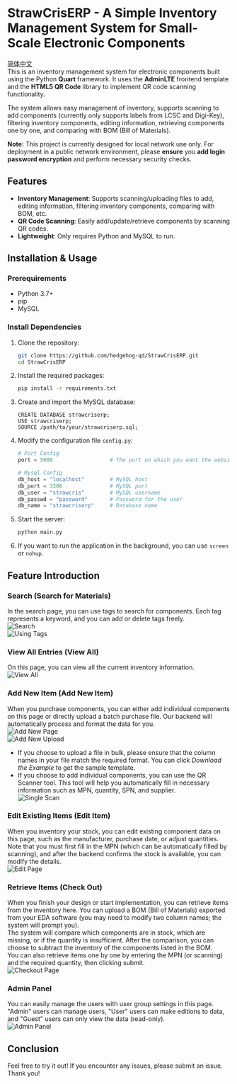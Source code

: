 # StrawCrisERP - A Simple Inventory Management System for Small-Scale Electronic Components

[简体中文](README_ZH.md)  
This is an inventory management system for electronic components built using the Python **Quart** framework. It uses the **AdminLTE** frontend template and the **HTML5 QR Code** library to implement QR code scanning functionality.

The system allows easy management of inventory, supports scanning to add components (currently only supports labels from LCSC and Digi-Key), filtering inventory components, editing information, retrieving components one by one, and comparing with BOM (Bill of Materials).

**Note:** This project is currently designed for local network use only. For deployment in a public network environment, please **ensure** you **add login password encryption** and perform necessary security checks.

## Features

- **Inventory Management**: Supports scanning/uploading files to add, editing information, filtering inventory components, comparing with BOM, etc.
- **QR Code Scanning**: Easily add/update/retrieve components by scanning QR codes.
- **Lightweight**: Only requires Python and MySQL to run.

## Installation & Usage

### Prerequirements

- Python 3.7+
- pip
- MySQL

### Install Dependencies

1. Clone the repository:
   ```bash
   git clone https://github.com/hedgehog-qd/StrawCrisERP.git
   cd StrawCrisERP
   ``` 

2. Install the required packages:
   ```bash
   pip install -r requirements.txt
   ``` 

3. Create and import the MySQL database:
   ```mysql
   CREATE DATABASE strawcriserp;
   USE strawcriserp;
   SOURCE /path/to/your/strawcriserp.sql;
   ``` 

4. Modify the configuration file `config.py`:
   ```python
   # Port Config
   port = 5000                  # The port on which you want the website to run

   # Mysql Config
   db_host = "localhost"        # MySQL host
   db_port = 3306               # MySQL port
   db_user = "strawcris"        # MySQL username
   db_passwd = "password"       # Password for the user
   db_name = "strawcriserp"     # Database name
   ``` 

5. Start the server:
   ```bash
   python main.py
   ``` 

6. If you want to run the application in the background, you can use `screen` or `nohup`.

## Feature Introduction

### Search (Search for Materials)
In the search page, you can use tags to search for components. Each tag represents a keyword, and you can add or delete tags freely.  
![Search](/images/search.png)  
![Using Tags](/images/search_tag.png)

### View All Entries (View All)
On this page, you can view all the current inventory information.  
![View All](/images/viewall.png)

### Add New Item (Add New Item)
When you purchase components, you can either add individual components on this page or directly upload a batch purchase file. Our backend will automatically process and format the data for you.  
![Add New Page](/images/addnew.png)  
![Add New Upload](/images/addnew_uploadfile.png)

- If you choose to upload a file in bulk, please ensure that the column names in your file match the required format. You can click *Download the Example* to get the sample template.  
- If you choose to add individual components, you can use the QR Scanner tool. This tool will help you automatically fill in necessary information such as MPN, quantity, SPN, and supplier.  
![Single Scan](/images/addnew_scanQR.png)

### Edit Existing Items (Edit Item)
When you inventory your stock, you can edit existing component data on this page, such as the manufacturer, purchase date, or adjust quantities. Note that you must first fill in the MPN (which can be automatically filled by scanning), and after the backend confirms the stock is available, you can modify the details.  
![Edit Page](/images/edit.png)

### Retrieve Items (Check Out)
When you finish your design or start implementation, you can retrieve items from the inventory here. You can upload a BOM (Bill of Materials) exported from your EDA software (you may need to modify two column names; the system will prompt you).  
The system will compare which components are in stock, which are missing, or if the quantity is insufficient. After the comparison, you can choose to subtract the inventory of the components listed in the BOM.  
You can also retrieve items one by one by entering the MPN (or scanning) and the required quantity, then clicking submit.  
![Checkout Page](/images/checkout.png)
### Admin Panel
You can easily manage the users with user group settings in this page. "Admin" users can manage users, "User" users can make editions to data, and "Guest" users can only view the data (read-only).   
![Admin Panel](/images/adminpanel.png)

## Conclusion
Feel free to try it out! If you encounter any issues, please submit an issue. Thank you!
